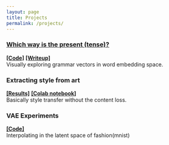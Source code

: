 ```yaml
---
layout: page
title: Projects
permalink: /projects/
---
```

### [Which way is the present (tense)?](https://rhezab.github.io/grammar_vectors/)
**[[Code]](https://github.com/rhezab/grammar_vectors)**  **[[Writeup]](https://www.notion.so/rheza/More-on-the-vis-c37abce205fa472bafd0f520685a2786)**
<br/>
Visually exploring grammar vectors in word embedding space.

### Extracting style from art
**[[Results]](https://www.notion.so/rheza/Extracting-style-from-art-dca024be0ab44e6d9648040a19f9e040)** **[[Colab notebook]](https://colab.research.google.com/drive/1PWmdTCxN8nyGM50KyiPSmWlJjvI5qBkN)**
<br/>
Basically style transfer without the content loss.

### VAE Experiments
**[[Code]](https://github.com/rhezab/vae_experiments)**
<br/>
Interpolating in the latent space of fashion(mnist)
